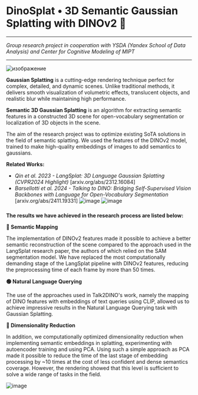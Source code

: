 # DinoSplat • 3D Semantic Gaussian Splatting with DINOv2 🦕
***
*Group research project in cooperation with YSDA (Yandex School of Data Analysis) and Center for Cognitive Modeling of MIPT*
***
![изображение](https://github.com/user-attachments/assets/2804759d-7934-4a71-9f1a-c145e31ca7fa)


**Gaussian Splatting** is a cutting-edge rendering technique perfect for complex, detailed, and dynamic scenes. Unlike traditional methods, it delivers smooth visualization of volumetric effects, translucent objects, and realistic blur while maintaining high performance. 

**Semantic 3D Gaussian Splatting** is an algorithm for extracting semantic features in a constructed 3D scene for open-vocabulary segmentation or localization of 3D objects in the scene.

The aim of the research project was to optimize existing SoTA solutions in the field of semantic splatting. We used the features of the DINOv2 model, trained to make high-quality embeddings of images to add semantics to gaussians.

**Related Works:** 

* *Qin et al. 2023 - LangSplat: 3D Language Gaussian Splatting (CVPR2024 Highlight)* [arxiv.org/abs/2312.16084]
* *Barsellotti et al. 2024 - Talking to DINO: Bridging Self-Supervised Vision Backbones with Language for Open-Vocabulary Segmentation* [arxiv.org/abs/2411.19331]
![image](https://github.com/user-attachments/assets/76158e54-c835-494d-9062-5cc7edb6e5c6)
![image](https://github.com/user-attachments/assets/45e7ea0d-3f10-4aaf-a89c-77435eef549b)

###

**The results we have achieved in the research process are listed below:**

**🔴 Semantic Mapping**

The implementation of DINOv2 features made it possible to achieve a better semantic reconstruction of the scene compared to the approach used in the LangSplat research paper, the authors of which relied on the SAM segmentation model. We have replaced the most computationally demanding stage of the LangSplat pipeline with DINOv2 features, reducing the preprocessing time of each frame by more than 50 times.

**🟢 Natural Language Querying**

The use of the approaches used in Talk2DINO's work, namely the mapping of DINO features with embeddings of text queries using CLIP, allowed us to achieve impressive results in the Natural Language Querying task with Gaussian Splatting.

**🔵 Dimensionality Reduction**

In addition, we computationally optimized dimensionality reduction when implementing semantic embeddings in splatting, experimenting with autoencoder training and using PCA. Using such a simple approach as PCA made it possible to reduce the time of the last stage of embedding processing by ~10 times at the cost of less confident and dense semantics coverage. However, the rendering showed that this level is sufficient to solve a wide range of tasks in the field.

![image](https://github.com/user-attachments/assets/a7a18110-310a-4be1-9dbe-4326bd32c6d4)
